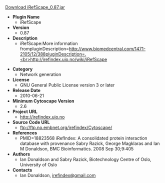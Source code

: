 <a href="iRefScape_0.87.jar">Download iRefScape_0.87.jar</a>

* __Plugin Name__
  * iRefScape
* __Version__
  * 0.87
* __Description__
  * iRefScape:More information frompluginDescription=http://www.biomedcentral.com/1471-2105/12/388pluginDescription=.<br>http://irefindex.uio.no/wiki/iRefScape<p>
* __Category__
  * Network generation
* __License__
  * GNU General Public License version 3 or later
* __Release Date__
  * 2010-06-21
* __Minimum Cytoscape Version__
  * 2.6
* __Project URL__
  * http://irefindex.uio.no
* __Source Code URL__
  * ftp://ftp.no.embnet.org/irefindex/Cytoscape/
* __References__
  * PMID=18823568
iRefIndex: A consolidated protein interaction database with provenance
Sabry Razick, George Magklaras and Ian M Donaldson,
BMC Bioinformatics. 2008 Sep 30;9:405
* __Authors__
  * Ian Donaldson and Sabry Razick, Biotechnology Centre of Oslo, University of Oslo
* __Contacts__
  * Ian Donaldson, irefindex@gmail.com
